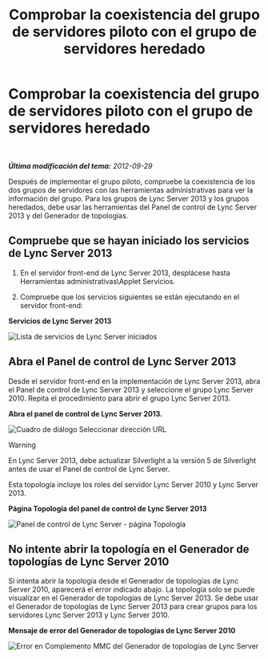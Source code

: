 ﻿---
title: Comprobar la coexistencia del grupo de servidores piloto con el grupo de servidores heredado
TOCTitle: Comprobar la coexistencia del grupo de servidores piloto con el grupo de servidores heredado
ms:assetid: fe7e14bb-c7eb-4719-b154-009e99360520
ms:mtpsurl: https://technet.microsoft.com/es-es/library/JJ205420(v=OCS.15)
ms:contentKeyID: 48277279
ms.date: 01/07/2017
mtps_version: v=OCS.15
ms.translationtype: HT
---

# Comprobar la coexistencia del grupo de servidores piloto con el grupo de servidores heredado

 

_**Última modificación del tema:** 2012-09-29_

Después de implementar el grupo piloto, compruebe la coexistencia de los dos grupos de servidores con las herramientas administrativas para ver la información del grupo. Para los grupos de Lync Server 2013 y los grupos heredados, debe usar las herramientas del Panel de control de Lync Server 2013 y del Generador de topologías.

## Compruebe que se hayan iniciado los servicios de Lync Server 2013

1.  En el servidor front-end de Lync Server 2013, desplácese hasta Herramientas administrativas\\Applet Servicios.

2.  Compruebe que los servicios siguientes se están ejecutando en el servidor front-end:

**Servicios de Lync Server 2013**

![Lista de servicios de Lync Server iniciados](images/JJ205420.cfff9385-6bf6-461c-982c-e727c9f20b70(OCS.15).png "Lista de servicios de Lync Server iniciados")

## Abra el Panel de control de Lync Server 2013

Desde el servidor front-end en la implementación de Lync Server 2013, abra el Panel de control de Lync Server 2013 y seleccione el grupo Lync Server 2010. Repita el procedimiento para abrir el grupo Lync Server 2013.

**Abra el panel de control de Lync Server 2013.**

![Cuadro de diálogo Seleccionar dirección URL](images/JJ205420.b1f8e650-9c3c-4563-a403-5069f198342f(OCS.15).png "Cuadro de diálogo Seleccionar dirección URL")

> [!WARNING]  
> En Lync Server 2013, debe actualizar Silverlight a la versión 5 de Silverlight antes de usar el Panel de control de Lync Server.



Esta topología incluye los roles del servidor Lync Server 2010 y Lync Server 2013.

**Página Topología del panel de control de Lync Server 2013**

![Panel de control de Lync Server - página Topología](images/JJ205420.4ed1cc7a-cb3e-42f6-82e2-6d4d71d19352(OCS.15).jpg "Panel de control de Lync Server - página Topología")

## No intente abrir la topología en el Generador de topologías de Lync Server 2010

Si intenta abrir la topología desde el Generador de topologías de Lync Server 2010, aparecerá el error indicado abajo. La topología solo se puede visualizar en el Generador de topologías de Lync Server 2013. Se debe usar el Generador de topologías de Lync Server 2013 para crear grupos para los servidores Lync Server 2013 y Lync Server 2010.

**Mensaje de error del Generador de topologías de Lync Server 2010**

![Error en Complemento MMC del Generador de topologías de Lync Server](images/JJ205420.f6666343-c348-4d81-ae0e-6ba5a44e16c4(OCS.15).png "Error en Complemento MMC del Generador de topologías de Lync Server")

